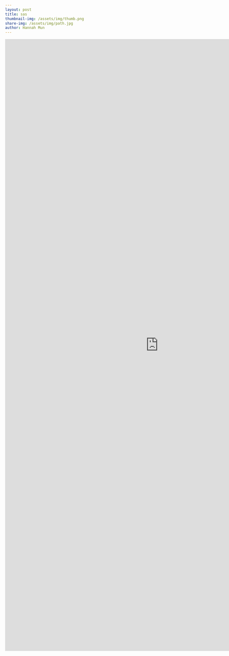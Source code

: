 ```yaml
---
layout: post
title: sas
thumbnail-img: /assets/img/thumb.png
share-img: /assets/img/path.jpg
author: Hannah Mun
---
```


<embed src="https://hannah-mun-05.github.io/assets/img/sas_practice.pdf" width="1000" height="2000" type="application/pdf" />

